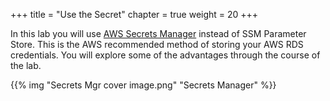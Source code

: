+++
title = "Use the Secret"
chapter = true
weight = 20
+++

In this lab you will use [AWS Secrets Manager](https://aws.amazon.com/secrets-manager/) instead of SSM Parameter Store.  This is the AWS recommended method of storing your AWS RDS credentials.  You will explore some of the advantages through the course of the lab.

{{% img "Secrets Mgr cover image.png" "Secrets Manager" %}} 
